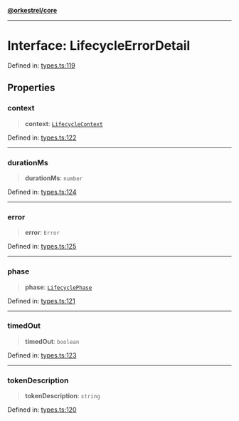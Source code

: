 [**@orkestrel/core**](../index.md)

***

# Interface: LifecycleErrorDetail

Defined in: [types.ts:119](https://github.com/orkestrel/core/blob/cbe5b2d7b027ca6f0f1301ef32750afb69b4764b/src/types.ts#L119)

## Properties

### context

> **context**: [`LifecycleContext`](../type-aliases/LifecycleContext.md)

Defined in: [types.ts:122](https://github.com/orkestrel/core/blob/cbe5b2d7b027ca6f0f1301ef32750afb69b4764b/src/types.ts#L122)

***

### durationMs

> **durationMs**: `number`

Defined in: [types.ts:124](https://github.com/orkestrel/core/blob/cbe5b2d7b027ca6f0f1301ef32750afb69b4764b/src/types.ts#L124)

***

### error

> **error**: `Error`

Defined in: [types.ts:125](https://github.com/orkestrel/core/blob/cbe5b2d7b027ca6f0f1301ef32750afb69b4764b/src/types.ts#L125)

***

### phase

> **phase**: [`LifecyclePhase`](../type-aliases/LifecyclePhase.md)

Defined in: [types.ts:121](https://github.com/orkestrel/core/blob/cbe5b2d7b027ca6f0f1301ef32750afb69b4764b/src/types.ts#L121)

***

### timedOut

> **timedOut**: `boolean`

Defined in: [types.ts:123](https://github.com/orkestrel/core/blob/cbe5b2d7b027ca6f0f1301ef32750afb69b4764b/src/types.ts#L123)

***

### tokenDescription

> **tokenDescription**: `string`

Defined in: [types.ts:120](https://github.com/orkestrel/core/blob/cbe5b2d7b027ca6f0f1301ef32750afb69b4764b/src/types.ts#L120)
